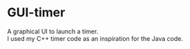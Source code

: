 # GUI-timer
A graphical UI to launch a timer.\
I used my C++ timer code as an inspiration for the Java code.
